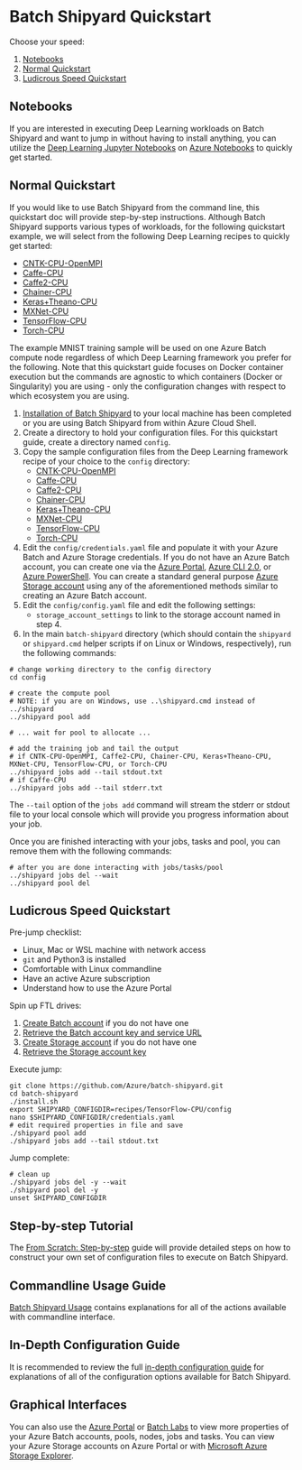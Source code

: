 # Batch Shipyard Quickstart
Choose your speed:

1. [Notebooks](#notebooks)
2. [Normal Quickstart](#normal)
3. [Ludicrous Speed Quickstart](#ludicrous)

## <a name="notebooks"></a>Notebooks
If you are interested in executing Deep Learning workloads on Batch Shipyard
and want to jump in without having to install anything, you can utilize the
[Deep Learning Jupyter Notebooks](https://github.com/Azure/batch-shipyard/blob/master/contrib/notebooks/deep_learning)
on [Azure Notebooks](https://notebooks.azure.com/) to quickly get started.

## <a name="normal"></a>Normal Quickstart
If you would like to use Batch Shipyard from the command line, this quickstart
doc will provide step-by-step instructions. Although Batch Shipyard
supports various types of workloads, for the following quickstart example,
we will select from the following Deep Learning recipes to quickly get started:

* [CNTK-CPU-OpenMPI](https://github.com/Azure/batch-shipyard/blob/master/recipes/CNTK-CPU-OpenMPI)
* [Caffe-CPU](https://github.com/Azure/batch-shipyard/blob/master/recipes/Caffe-CPU)
* [Caffe2-CPU](https://github.com/Azure/batch-shipyard/blob/master/recipes/Caffe2-CPU)
* [Chainer-CPU](https://github.com/Azure/batch-shipyard/blob/master/recipes/Chainer-CPU)
* [Keras+Theano-CPU](https://github.com/Azure/batch-shipyard/blob/master/recipes/Keras+Theano-CPU)
* [MXNet-CPU](https://github.com/Azure/batch-shipyard/blob/master/recipes/MXNet-CPU)
* [TensorFlow-CPU](https://github.com/Azure/batch-shipyard/blob/master/recipes/TensorFlow-CPU)
* [Torch-CPU](https://github.com/Azure/batch-shipyard/blob/master/recipes/Torch-CPU)

The example MNIST training sample will be used on one Azure Batch compute node
regardless of which Deep Learning framework you prefer for the following.
Note that this quickstart guide focuses on Docker container execution but
the commands are agnostic to which containers (Docker or Singularity) you
are using - only the configuration changes with respect to which ecosystem
you are using.

1. [Installation of Batch Shipyard](01-batch-shipyard-installation.md)
to your local machine has been completed or you are using Batch Shipyard
from within Azure Cloud Shell.
2. Create a directory to hold your configuration files. For this quickstart
guide, create a directory named `config`.
3. Copy the sample configuration files from the Deep Learning framework recipe
of your choice to the `config` directory:
    * [CNTK-CPU-OpenMPI](https://github.com/Azure/batch-shipyard/blob/master/recipes/CNTK-CPU-OpenMPI/config/singlenode/)
    * [Caffe-CPU](https://github.com/Azure/batch-shipyard/blob/master/recipes/Caffe-CPU/config/)
    * [Caffe2-CPU](https://github.com/Azure/batch-shipyard/blob/master/recipes/Caffe2-CPU/config/)
    * [Chainer-CPU](https://github.com/Azure/batch-shipyard/blob/master/recipes/Chainer-CPU/config/)
    * [Keras+Theano-CPU](https://github.com/Azure/batch-shipyard/blob/master/recipes/Keras+Theano-CPU/config/)
    * [MXNet-CPU](https://github.com/Azure/batch-shipyard/blob/master/recipes/MXNet-CPU/config/singlenode/)
    * [TensorFlow-CPU](https://github.com/Azure/batch-shipyard/blob/master/recipes/TensorFlow-CPU/config/)
    * [Torch-CPU](https://github.com/Azure/batch-shipyard/blob/master/recipes/Torch-CPU/config/)
4. Edit the `config/credentials.yaml` file and populate it with your Azure
Batch and Azure Storage credentials. If you do not have an Azure Batch account,
you can create one via the
[Azure Portal](https://azure.microsoft.com/documentation/articles/batch-account-create-portal/),
[Azure CLI 2.0](https://docs.microsoft.com/cli/azure/install-azure-cli), or
[Azure PowerShell](https://azure.microsoft.com/documentation/articles/batch-powershell-cmdlets-get-started/).
You can create a standard general purpose
[Azure Storage account](https://docs.microsoft.com/azure/storage/storage-create-storage-account#create-a-storage-account)
using any of the aforementioned methods similar to creating an Azure Batch
account.
5. Edit the `config/config.yaml` file and edit the following settings:
    * `storage_account_settings` to link to the storage account named in step 4.
6. In the main `batch-shipyard` directory (which should contain the
`shipyard` or `shipyard.cmd` helper scripts if on Linux or Windows,
respectively), run the following commands:
```shell
# change working directory to the config directory
cd config

# create the compute pool
# NOTE: if you are on Windows, use ..\shipyard.cmd instead of ../shipyard
../shipyard pool add

# ... wait for pool to allocate ...

# add the training job and tail the output
# if CNTK-CPU-OpenMPI, Caffe2-CPU, Chainer-CPU, Keras+Theano-CPU, MXNet-CPU, TensorFlow-CPU, or Torch-CPU
../shipyard jobs add --tail stdout.txt
# if Caffe-CPU
../shipyard jobs add --tail stderr.txt
```
The `--tail` option of the `jobs add` command will stream the stderr or stdout
file to your local console which will provide you progress information about
your job.

Once you are finished interacting with your jobs, tasks and pool, you can
remove them with the following commands:
```shell
# after you are done interacting with jobs/tasks/pool
../shipyard jobs del --wait
../shipyard pool del
```

## <a name="ludicrous"></a>Ludicrous Speed Quickstart
Pre-jump checklist:

* Linux, Mac or WSL machine with network access
* `git` and Python3 is installed
* Comfortable with Linux commandline
* Have an active Azure subscription
* Understand how to use the Azure Portal

Spin up FTL drives:

1. [Create Batch account](https://portal.azure.com/#create/Microsoft.BatchAccount) if you do not have one
2. [Retrieve the Batch account key and service URL](https://portal.azure.com/#blade/HubsExtension/Resources/resourceType/Microsoft.Batch%2FbatchAccounts)
3. [Create Storage account](https://portal.azure.com/#create/Microsoft.StorageAccount-ARM) if you do not have one
4. [Retrieve the Storage account key](https://portal.azure.com/#blade/HubsExtension/Resources/resourceType/Microsoft.Storage%2FStorageAccounts)

Execute jump:
```shell
git clone https://github.com/Azure/batch-shipyard.git
cd batch-shipyard
./install.sh
export SHIPYARD_CONFIGDIR=recipes/TensorFlow-CPU/config
nano $SHIPYARD_CONFIGDIR/credentials.yaml
# edit required properties in file and save
./shipyard pool add
./shipyard jobs add --tail stdout.txt
```

Jump complete:
```shell
# clean up
./shipyard jobs del -y --wait
./shipyard pool del -y
unset SHIPYARD_CONFIGDIR
```

## Step-by-step Tutorial
The [From Scratch: Step-by-step](05-batch-shipyard-from-scratch-step-by-step.md)
guide will provide detailed steps on how to construct your own set of
configuration files to execute on Batch Shipyard.

## Commandline Usage Guide
[Batch Shipyard Usage](20-batch-shipyard-usage.md) contains explanations for
all of the actions available with commandline interface.

## In-Depth Configuration Guide
It is recommended to review the full
[in-depth configuration guide](10-batch-shipyard-configuration.md) for
explanations of all of the configuration options available for Batch Shipyard.

## Graphical Interfaces
You can also use the [Azure Portal](https://portal.azure.com) or
[Batch Labs](https://github.com/Azure/BatchLabs) to
view more properties of your Azure Batch accounts, pools, nodes, jobs and
tasks. You can view your Azure Storage accounts on Azure Portal or with
[Microsoft Azure Storage Explorer](http://storageexplorer.com/).

